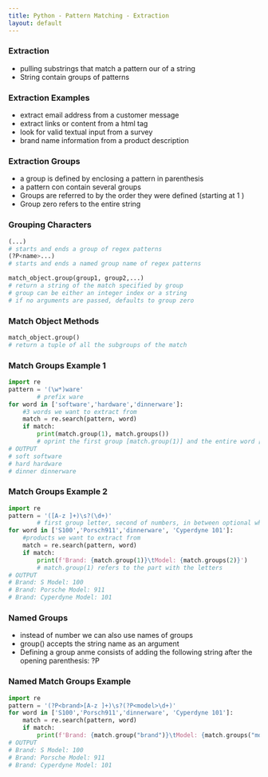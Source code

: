 ```yaml
---
title: Python - Pattern Matching - Extraction
layout: default
---
```


### Extraction

* pulling substrings that match a pattern our of a string
* String contain groups of patterns

### Extraction Examples

* extract email address from a customer message
* extract links or content from a html tag
* look for valid textual input from a survey
* brand name information from a product description

### Extraction Groups

* a group is defined by enclosing a pattern in parenthesis
* a pattern con contain several groups
* Groups are referred to by the order they were defined (starting at 1 )
* Group zero refers to the entire string

### Grouping Characters

```python
(...)
# starts and ends a group of regex patterns
(?P<name>...)
# starts and ends a named group name of regex patterns

match_object.group(group1, group2,...)
# return a string of the match specified by group
# group can be either an integer index or a string
# if no arguments are passed, defaults to group zero
```

### Match Object Methods

```python
match_object.group()
# return a tuple of all the subgroups of the match
```

### Match Groups Example 1

```python
import re
pattern = '(\w*)ware'
        # prefix ware
for word in ['software','hardware','dinnerware']:
    #3 words we want to extract from
    match = re.search(pattern, word)
    if match:
        print(match.group(1), match.groups())
        # oprint the first group [match.group(1)] and the entire word [match.groups()]
# OUTPUT
# soft software
# hard hardware
# dinner dinnerware
```

### Match Groups Example 2

```python
import re
pattern = '([A-z ]+)\s?(\d+)'
        # first group letter, second of numbers, in between optional white space character
for word in ['S100','Porsch911','dinnerware', 'Cyperdyne 101']:
    #products we want to extract from
    match = re.search(pattern, word)
    if match:
        print(f'Brand: {match.group(1)}\tModel: {match.groups(2)}')
        # match.group(1) refers to the part with the letters 
# OUTPUT
# Brand: S Model: 100
# Brand: Porsche Model: 911
# Brand: Cyperdyne Model: 101
```

### Named Groups

* instead of number we can also use names of groups
* group() accepts the string name as an argument
* Defining a group anme consists of adding the following string after the opening parenthesis: ?P<name>

### Named Match Groups Example

```python
import re
pattern = '(?P<brand>[A-z ]+)\s?(?P<model>\d+)'
for word in ['S100','Porsch911','dinnerware', 'Cyperdyne 101']:
    match = re.search(pattern, word)
    if match:
        print(f'Brand: {match.group("brand")}\tModel: {match.groups("model")}')
# OUTPUT
# Brand: S Model: 100
# Brand: Porsche Model: 911
# Brand: Cyperdyne Model: 101
```
